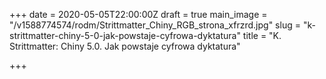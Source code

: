 +++
date = 2020-05-05T22:00:00Z
draft = true
main_image = "/v1588774574/rodm/Strittmatter_Chiny_RGB_strona_xfrzrd.jpg"
slug = "k-strittmatter-chiny-5-0-jak-powstaje-cyfrowa-dyktatura"
title = "K. Strittmatter: Chiny 5.0. Jak powstaje cyfrowa dyktatura"

+++
